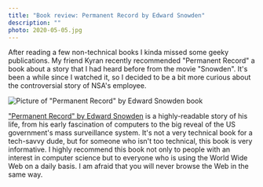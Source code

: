 ```yaml
---
title: "Book review: Permanent Record by Edward Snowden"
description: ""
photo: 2020-05-05.jpg
---
```


After reading a few non-technical books I kinda missed some geeky publications. My friend Kyran recently recommended "Permanent Record" a book about a story that I had heard before from the movie "Snowden". It's been a while since I watched it, so I decided to be a bit more curious about the controversial story of NSA's employee.

![Picture of "Permanent Record" by Edward Snowden book](/photos/2020-05-05-1.jpg)

["Permanent Record" by Edward Snowden](https://www.goodreads.com/book/show/46223297-permanent-record) is a highly-readable story of his life, from his early fascination of computers to the big reveal of the US government's mass surveillance system. It's not a very technical book for a tech-savvy dude, but for someone who isn't too technical, this book is very informative. I highly recommend this book not only to people with an interest in computer science but to everyone who is using the World Wide Web on a daily basis. I am afraid that you will never browse the Web in the same way.
